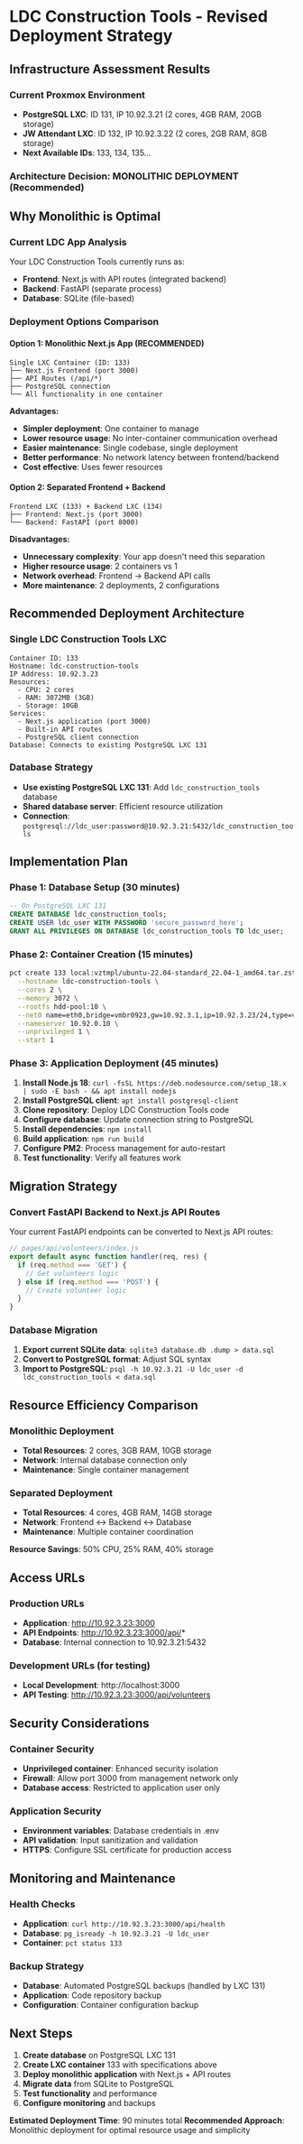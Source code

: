 # LDC Construction Tools - Revised Deployment Strategy

## Infrastructure Assessment Results

### Current Proxmox Environment
- **PostgreSQL LXC**: ID 131, IP 10.92.3.21 (2 cores, 4GB RAM, 20GB storage)
- **JW Attendant LXC**: ID 132, IP 10.92.3.22 (2 cores, 2GB RAM, 8GB storage)
- **Next Available IDs**: 133, 134, 135...

### Architecture Decision: **MONOLITHIC DEPLOYMENT** (Recommended)

## Why Monolithic is Optimal

### Current LDC App Analysis
Your LDC Construction Tools currently runs as:
- **Frontend**: Next.js with API routes (integrated backend)
- **Backend**: FastAPI (separate process)
- **Database**: SQLite (file-based)

### Deployment Options Comparison

#### Option 1: Monolithic Next.js App (RECOMMENDED)
```
Single LXC Container (ID: 133)
├── Next.js Frontend (port 3000)
├── API Routes (/api/*)
├── PostgreSQL connection
└── All functionality in one container
```

**Advantages:**
- **Simpler deployment**: One container to manage
- **Lower resource usage**: No inter-container communication overhead
- **Easier maintenance**: Single codebase, single deployment
- **Better performance**: No network latency between frontend/backend
- **Cost effective**: Uses fewer resources

#### Option 2: Separated Frontend + Backend
```
Frontend LXC (133) + Backend LXC (134)
├── Frontend: Next.js (port 3000)
└── Backend: FastAPI (port 8000)
```

**Disadvantages:**
- **Unnecessary complexity**: Your app doesn't need this separation
- **Higher resource usage**: 2 containers vs 1
- **Network overhead**: Frontend → Backend API calls
- **More maintenance**: 2 deployments, 2 configurations

## Recommended Deployment Architecture

### Single LDC Construction Tools LXC
```
Container ID: 133
Hostname: ldc-construction-tools
IP Address: 10.92.3.23
Resources:
  - CPU: 2 cores
  - RAM: 3072MB (3GB)
  - Storage: 10GB
Services:
  - Next.js application (port 3000)
  - Built-in API routes
  - PostgreSQL client connection
Database: Connects to existing PostgreSQL LXC 131
```

### Database Strategy
- **Use existing PostgreSQL LXC 131**: Add `ldc_construction_tools` database
- **Shared database server**: Efficient resource utilization
- **Connection**: `postgresql://ldc_user:password@10.92.3.21:5432/ldc_construction_tools`

## Implementation Plan

### Phase 1: Database Setup (30 minutes)
```sql
-- On PostgreSQL LXC 131
CREATE DATABASE ldc_construction_tools;
CREATE USER ldc_user WITH PASSWORD 'secure_password_here';
GRANT ALL PRIVILEGES ON DATABASE ldc_construction_tools TO ldc_user;
```

### Phase 2: Container Creation (15 minutes)
```bash
pct create 133 local:vztmpl/ubuntu-22.04-standard_22.04-1_amd64.tar.zst \
  --hostname ldc-construction-tools \
  --cores 2 \
  --memory 3072 \
  --rootfs hdd-pool:10 \
  --net0 name=eth0,bridge=vmbr0923,gw=10.92.3.1,ip=10.92.3.23/24,type=veth \
  --nameserver 10.92.0.10 \
  --unprivileged 1 \
  --start 1
```

### Phase 3: Application Deployment (45 minutes)
1. **Install Node.js 18**: `curl -fsSL https://deb.nodesource.com/setup_18.x | sudo -E bash - && apt install nodejs`
2. **Install PostgreSQL client**: `apt install postgresql-client`
3. **Clone repository**: Deploy LDC Construction Tools code
4. **Configure database**: Update connection string to PostgreSQL
5. **Install dependencies**: `npm install`
6. **Build application**: `npm run build`
7. **Configure PM2**: Process management for auto-restart
8. **Test functionality**: Verify all features work

## Migration Strategy

### Convert FastAPI Backend to Next.js API Routes
Your current FastAPI endpoints can be converted to Next.js API routes:

```javascript
// pages/api/volunteers/index.js
export default async function handler(req, res) {
  if (req.method === 'GET') {
    // Get volunteers logic
  } else if (req.method === 'POST') {
    // Create volunteer logic
  }
}
```

### Database Migration
1. **Export current SQLite data**: `sqlite3 database.db .dump > data.sql`
2. **Convert to PostgreSQL format**: Adjust SQL syntax
3. **Import to PostgreSQL**: `psql -h 10.92.3.21 -U ldc_user -d ldc_construction_tools < data.sql`

## Resource Efficiency Comparison

### Monolithic Deployment
- **Total Resources**: 2 cores, 3GB RAM, 10GB storage
- **Network**: Internal database connection only
- **Maintenance**: Single container management

### Separated Deployment  
- **Total Resources**: 4 cores, 4GB RAM, 14GB storage
- **Network**: Frontend ↔ Backend ↔ Database
- **Maintenance**: Multiple container coordination

**Resource Savings**: 50% CPU, 25% RAM, 40% storage

## Access URLs

### Production URLs
- **Application**: http://10.92.3.23:3000
- **API Endpoints**: http://10.92.3.23:3000/api/*
- **Database**: Internal connection to 10.92.3.21:5432

### Development URLs (for testing)
- **Local Development**: http://localhost:3000
- **API Testing**: http://10.92.3.23:3000/api/volunteers

## Security Considerations

### Container Security
- **Unprivileged container**: Enhanced security isolation
- **Firewall**: Allow port 3000 from management network only
- **Database access**: Restricted to application user only

### Application Security
- **Environment variables**: Database credentials in .env
- **API validation**: Input sanitization and validation
- **HTTPS**: Configure SSL certificate for production access

## Monitoring and Maintenance

### Health Checks
- **Application**: `curl http://10.92.3.23:3000/api/health`
- **Database**: `pg_isready -h 10.92.3.21 -U ldc_user`
- **Container**: `pct status 133`

### Backup Strategy
- **Database**: Automated PostgreSQL backups (handled by LXC 131)
- **Application**: Code repository backup
- **Configuration**: Container configuration backup

## Next Steps

1. **Create database** on PostgreSQL LXC 131
2. **Create LXC container** 133 with specifications above
3. **Deploy monolithic application** with Next.js + API routes
4. **Migrate data** from SQLite to PostgreSQL
5. **Test functionality** and performance
6. **Configure monitoring** and backups

**Estimated Deployment Time**: 90 minutes total
**Recommended Approach**: Monolithic deployment for optimal resource usage and simplicity
